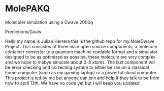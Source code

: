 # MolePAKQ
Moleculer simulation using a Dwave 2000q

Predictions/Goals

Hello my name is Julian Herrera this is the github repo for my MoleDwave Project.
This consistes of three main open source components, a molecule container converter to a quantum machine readable format
and a simulator designed to be as optimized as possibe, these molecule are very complex and we hope to mabye simulate about 3-8 atoms.
The last component will be error checking and correcting system to either be ran on a classical home computer (such as my gaming laptop) or a powerful cloud computer. This project is led by me but anyone can join and help if they talk to be from now to april 13th. We have no code yet but I will keep you updated.
